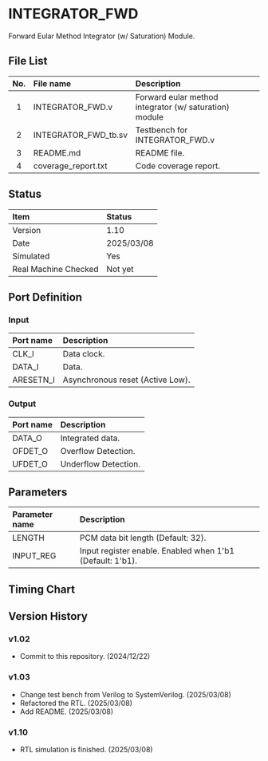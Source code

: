 # INTEGRATOR_FWD
Forward Eular Method Integrator (w/ Saturation) Module.

## File List
| No. |File name|Description|
|:---:|:-------------------------|:----------|
|  1  |INTEGRATOR_FWD.v|Forward eular method integrator (w/ saturation) module|
|  2  |INTEGRATOR_FWD_tb.sv|Testbench for INTEGRATOR_FWD.v|
|  3  |README.md|README file.|
|  4  |coverage_report.txt|Code coverage report.|

## Status
|Item|Status|
|:------|:---------|
|Version|1.10|
|Date   |2025/03/08|
|Simulated|Yes|
|Real Machine Checked|Not yet|

## Port Definition
### Input
|Port name|Description|
|:--------|:----------|
|CLK_I|Data clock.|
|DATA_I|Data.|
|ARESETN_I|Asynchronous reset (Active Low).|

### Output
|Port name|Description|
|:--------|:----------|
|DATA_O|Integrated data.|
|OFDET_O|Overflow Detection.|
|UFDET_O|Underflow Detection.|

## Parameters
|Parameter name|Description|
|:-------------|:----------|
|LENGTH|PCM data bit length (Default: 32).|
|INPUT_REG|Input register enable. Enabled when 1'b1 (Default: 1'b1).|

## Timing Chart
## Version History
### v1.02
- Commit to this repository. (2024/12/22)
### v1.03
- Change test bench from Verilog to SystemVerilog. (2025/03/08)
- Refactored the RTL. (2025/03/08)
- Add README. (2025/03/08)
### v1.10
- RTL simulation is finished. (2025/03/08)
